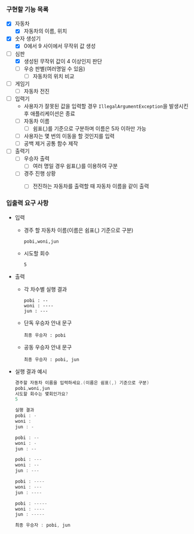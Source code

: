 ### 구현할 기능 목록

- [x]  자동차
    - [x]  자동차의 이름, 위치
- [x]  숫자 생성기
    - [x]  0에서 9 사이에서 무작위 값 생성
- [ ]  심판
    - [x]  생성된 무작위 값이 4 이상인지 판단
    - [ ]  우승 판별(여러명일 수 있음)
        - [ ]  자동차의 위치 비교
- [ ]  게임기
    - [ ]  자동차 전진
- [ ]  입력기
    - 사용자가 잘못된 값을 입력할 경우 `IllegalArgumentException`을 발생시킨 후 애플리케이션은 종료
    - [ ]  자동차 이름
        - [ ]  쉼표(,)를 기준으로 구분하며 이름은 5자 이하만 가능
    - [ ]  사용자는 몇 번의 이동을 할 것인지를 입력
    - [ ]  공백 제거 공통 함수 제작
- [ ]  출력기
    - [ ]  우승자 출력
        - [ ]  여러 명일 경우 쉼표(,)를 이용하여 구분
    - [ ]  경주 진행 상황
        - [ ]  전진하는 자동차를 출력할 때 자동차 이름을 같이 출력


### 입출력 요구 사항

- 입력
    - 경주 할 자동차 이름(이름은 쉼표(,) 기준으로 구분)

        ```
        pobi,woni,jun
        ```

    - 시도할 회수

        ```
        5
        ```

- 출력
    - 각 차수별 실행 결과

        ```
        pobi : --
        woni : ----
        jun : ---
        ```

    - 단독 우승자 안내 문구

        ```
        최종 우승자 : pobi
        ```

    - 공동 우승자 안내 문구

        ```
        최종 우승자 : pobi, jun
        ```

- 실행 결과 예시

    ```java
    경주할 자동차 이름을 입력하세요.(이름은 쉼표(,) 기준으로 구분)
    pobi,woni,jun
    시도할 회수는 몇회인가요?
    5
    
    실행 결과
    pobi : -
    woni :
    jun : -
    
    pobi : --
    woni : -
    jun : --
    
    pobi : ---
    woni : --
    jun : ---
    
    pobi : ----
    woni : ---
    jun : ----
    
    pobi : -----
    woni : ----
    jun : -----
    
    최종 우승자 : pobi, jun
    ```